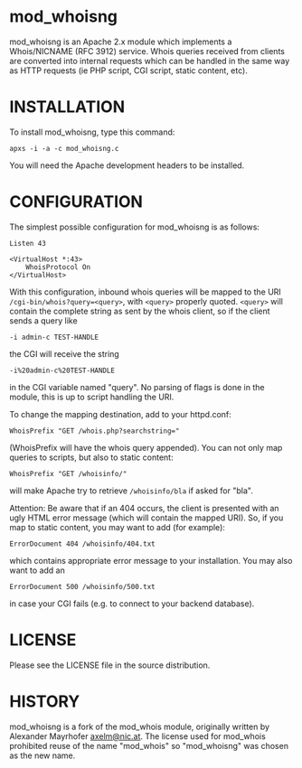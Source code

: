 mod_whoisng
===========

mod_whoisng is an Apache 2.x module which implements a Whois/NICNAME (RFC 3912)
service. Whois queries received from clients are converted into internal 
requests which can be handled in the same way as HTTP requests (ie PHP script,
CGI script, static content, etc).


INSTALLATION
============

To install mod_whoisng, type this command:

    apxs -i -a -c mod_whoisng.c

You will need the Apache development headers to be installed.


CONFIGURATION
=============

The simplest possible configuration for mod_whoisng is as follows:

    Listen 43

    <VirtualHost *:43>
        WhoisProtocol On
    </VirtualHost>

With this configuration, inbound whois queries will be mapped to the URI
`/cgi-bin/whois?query=<query>`, with `<query>` properly quoted. `<query>` will
contain the complete string as sent by the whois client, so if the client sends
a query like

    -i admin-c TEST-HANDLE

the CGI will receive the string

    -i%20admin-c%20TEST-HANDLE

in the CGI variable named "query". No parsing of flags is done in the module, 
this is up to script handling the URI.

To change the mapping destination, add to your httpd.conf:

    WhoisPrefix "GET /whois.php?searchstring="

(WhoisPrefix will have the whois query appended). You can not only map
queries to scripts, but also to static content:

    WhoisPrefix "GET /whoisinfo/" 

will make Apache try to retrieve `/whoisinfo/bla` if asked for "bla".
 
Attention: Be aware that if an 404 occurs, the client is presented with an ugly
HTML error message (which will contain the mapped URI). So, if you map to static
content, you may want to add (for example):

    ErrorDocument 404 /whoisinfo/404.txt

which contains appropriate error message to your installation. You may also
want to add an 

    ErrorDocument 500 /whoisinfo/500.txt

in case your CGI fails (e.g. to connect to your backend database).


LICENSE
=======

Please see the LICENSE file in the source distribution.


HISTORY
=======

mod_whoisng is a fork of the mod_whois module, originally written by Alexander
Mayrhofer <axelm@nic.at>. The license used for mod_whois prohibited reuse of
the name "mod_whois" so "mod_whoisng" was chosen as the new name.